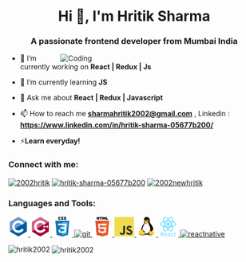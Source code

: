 <h1 align="center">Hi 👋, I'm Hritik Sharma</h1>
<h3 align="center">A passionate frontend developer from Mumbai India</h3>
<img align="right" alt="Coding" width="400" src="https://cdn.dribbble.com/users/2646423/screenshots/5507196/computer.gif"/>

- 🔭 I’m currently working on **React | Redux | Js** 

- 🌱 I’m currently learning **JS**

- 💬 Ask me about **React | Redux | Javascript** 

- 📫 How to reach me **sharmahritik2002@gmail.com** , Linkedin : **https://www.linkedin.com/in/hritik-sharma-05677b200/**

- ⚡**Learn everyday!**

<h3 align="left">Connect with me:</h3>
<p align="left">
<a href="https://codepen.io/2002hritik" target="blank"><img align="center" src="https://raw.githubusercontent.com/rahuldkjain/github-profile-readme-generator/master/src/images/icons/Social/codepen.svg" alt="2002hritik" height="30" width="40" /></a>
<a href="https://linkedin.com/in/hritik-sharma-05677b200" target="blank"><img align="center" src="https://raw.githubusercontent.com/rahuldkjain/github-profile-readme-generator/master/src/images/icons/Social/linked-in-alt.svg" alt="hritik-sharma-05677b200" height="30" width="40" /></a>
<a href="https://www.leetcode.com/2002newhritik" target="blank"><img align="center" src="https://raw.githubusercontent.com/rahuldkjain/github-profile-readme-generator/master/src/images/icons/Social/leet-code.svg" alt="2002newhritik" height="30" width="40" /></a>
</p>

<h3 align="left">Languages and Tools:</h3>
<p align="left"> <a href="https://www.cprogramming.com/" target="_blank"> <img src="https://raw.githubusercontent.com/devicons/devicon/master/icons/c/c-original.svg" alt="c" width="40" height="40"/> </a> <a href="https://www.w3schools.com/cpp/" target="_blank"> <img src="https://raw.githubusercontent.com/devicons/devicon/master/icons/cplusplus/cplusplus-original.svg" alt="cplusplus" width="40" height="40"/> </a> <a href="https://www.w3schools.com/css/" target="_blank"> <img src="https://raw.githubusercontent.com/devicons/devicon/master/icons/css3/css3-original-wordmark.svg" alt="css3" width="40" height="40"/> </a> <a href="https://git-scm.com/" target="_blank"> <img src="https://www.vectorlogo.zone/logos/git-scm/git-scm-icon.svg" alt="git" width="40" height="40"/> </a> <a href="https://www.w3.org/html/" target="_blank"> <img src="https://raw.githubusercontent.com/devicons/devicon/master/icons/html5/html5-original-wordmark.svg" alt="html5" width="40" height="40"/> </a> <a href="https://developer.mozilla.org/en-US/docs/Web/JavaScript" target="_blank"> <img src="https://raw.githubusercontent.com/devicons/devicon/master/icons/javascript/javascript-original.svg" alt="javascript" width="40" height="40"/> </a> <a href="https://www.linux.org/" target="_blank"> <img src="https://raw.githubusercontent.com/devicons/devicon/master/icons/linux/linux-original.svg" alt="linux" width="40" height="40"/> </a> <a href="https://reactjs.org/" target="_blank"> <img src="https://raw.githubusercontent.com/devicons/devicon/master/icons/react/react-original-wordmark.svg" alt="react" width="40" height="40"/> </a> <a href="https://reactnative.dev/" target="_blank"> <img src="https://reactnative.dev/img/header_logo.svg" alt="reactnative" width="40" height="40"/> </a> </p>

<p><img align="left" src="https://github-readme-stats.vercel.app/api/top-langs?username=hritik2002&show_icons=true&locale=en&layout=compact" alt="hritik2002" /></p>

<p>&nbsp;<img align="center" src="https://github-readme-stats.vercel.app/api?username=hritik2002&show_icons=true&locale=en" alt="hritik2002" /></p>
